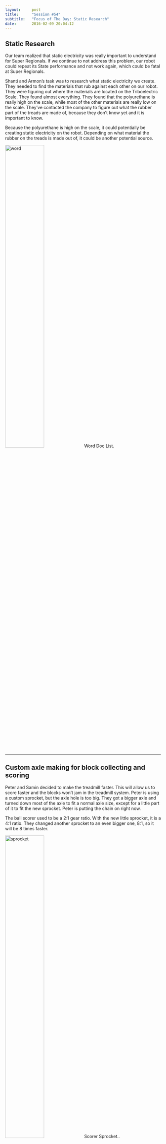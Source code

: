 ```yaml
---
layout:     post
title:      "Session #54"
subtitle:   "Focus of The Day: Static Research"
date:       2016-02-09 20:04:12
---
```


<h2>Static Research</h2>

<p>Our team realized that static electricity was really important to understand for Super Regionals. If we continue to not address this problem, our robot could repeat its State performance and not work again, which could be fatal at Super Regionals. </p>

<p>Shanti and Armon’s task was to research what static electricity we create. They needed to find the materials that rub against each other on our robot. They were figuring out where the materials are located on the Triboelectric Scale. They found almost everything. They found that the polyurethane is really high on the scale, while most of the other materials are really low on the scale. They’ve contacted the company to figure out what the rubber part of the treads are made of, because they don’t know yet and it is important to know. </p>

<p>Because the polyurethane is high on the scale, it could potentially be creating static electricity on the robot. Depending on what material the rubber on the treads is made out of, it could be another potential source.</p>

<img src="{{ site.baseurl }}/img/post54-1.jpg" alt="word" width="50%">
<span style="text-align: left;" class="caption text-muted">Word Doc List.</span>

<hr>

<h2>Custom axle making for block collecting and scoring</h2>

<p>Peter and Samin decided to make the treadmill faster. This will allow us to score faster and the blocks won’t jam in the treadmill system. Peter is using a custom sprocket, but the axle hole is too big. They got a bigger axle and turned down most of the axle to fit a normal axle size, except for a little part of it to fit the new sprocket. Peter is putting the chain on right now. </p>

<p>The ball scorer used to be a 2:1 gear ratio. With the new little sprocket, it is a 4:1 ratio. They changed another sprocket to an even bigger one, 8:1, so it will be 8 times faster.</p>

<img src="{{ site.baseurl }}/img/post54-2.jpg" alt="sprocket" width="50%">
<span style="text-align: left;" class="caption text-muted">Scorer Sprocket..</span>

<hr>

<h2>Overriding error messages</h2>

<p>Isaac is looking through the FTC code. He is finding a way to change the configuration files, mid-match, in order to deal with the interface module being broken. If one device dies, it will stop that one device, but the rest of the robot will continue working. </p>

<p>Isaac is looking through the FTC code. He is finding a way to change the configuration files, mid-match, in order to deal with the interface module being broken. If one device dies, it will stop that one device, but the rest of the robot will continue working. </p>

<p>It hasn’t been working very well. The software is confusing. A lot of the code is also compiled, for no visible reason. It doesn’t have to be compiled, but it is, so a lot of it is unreadable. He is stopping the error reporting idea, but he’s still trying to change the config between autonomous and teleop. According to Larry, the two things most prone to static are the interface module and the legacy module, which are only used in autonomous. If we can eliminate them for teleop, our problems could be solved.</p>